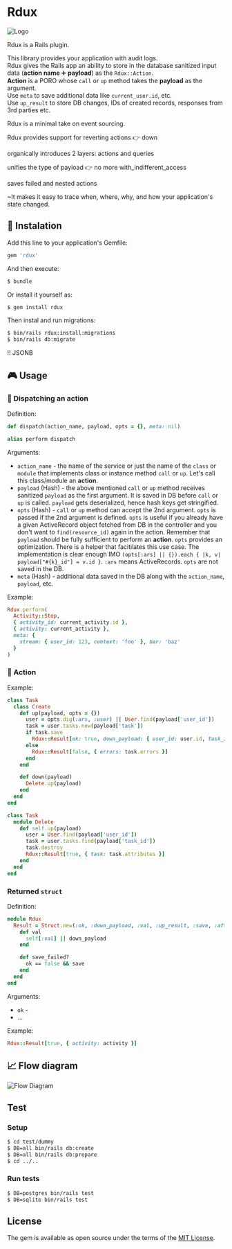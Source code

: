 # Rdux

![Logo](docs/logo.webp)

Rdux is a Rails plugin.  

This library provides your application with audit logs.  
Rdux gives the Rails app an ability to store in the database sanitized input data (**action name** ➕ **payload**) as the `Rdux::Action`.  
**Action** is a PORO whose `call` or `up` method takes the **payload** as the argument.   
Use `meta` to save additional data like `current_user.id`, etc.  
Use `up_result` to store DB changes, IDs of created records, responses from 3rd parties etc.  

Rdux is a minimal take on event sourcing.

Rdux provides support for reverting actions 👉 down  

organically introduces 2 layers: actions and queries  

unifies the type of payload 👉 no more with_indifferent_access  

saves failed and nested actions  

~It makes it easy to trace when, where, why, and how your application's state changed.

## 📲 Instalation

Add this line to your application's Gemfile:

```ruby
gem 'rdux'
```

And then execute:
```bash
$ bundle
```

Or install it yourself as:
```bash
$ gem install rdux
```

Then instal and run migrations:

```bash
$ bin/rails rdux:install:migrations
$ bin/rails db:migrate
```

‼️ JSONB

## 🎮 Usage

### 🚛 Dispatching an action

Definition:

```ruby
def dispatch(action_name, payload, opts = {}, meta: nil)

alias perform dispatch
```

Arguments:
* `action_name` - the name of the service or just the name of the `class` or `module` that implements class or instance method `call` or `up`. Let's call this class/module an **action**.
* `payload` (Hash) - the above mentioned `call` or `up` method receives sanitized `payload` as the first argument. It is saved in DB before `call` or `up` is called. `payload` gets deserialized, hence hash keys get stringified.
* `opts` (Hash) - `call` or `up` method can accept the 2nd argument. `opts` is passed if the 2nd argument is defined. `opts` is useful if you already have a given ActiveRecord object fetched from DB in the controller and you don't want to `find(resource_id)` again in the action. Remember that `payload` should be fully sufficient to perform an **action**. `opts` provides an optimization. There is a helper that facitilates this use case. The implementation is clear enough IMO `(opts[:ars] || {}).each { |k, v| payload["#{k}_id"] = v.id }`. `:ars` means ActiveRecords. `opts` are not saved in the DB.
* `meta` (Hash) - additional data saved in the DB along with the `action_name`, `payload`, etc.


Example:

```ruby
Rdux.perform(
  Activity::Stop,
  { activity_id: current_activity.id },
  { activity: current_activity },
  meta: {
    stream: { user_id: 123, context: 'foo' }, bar: 'baz'
  }
)
```

### 💪 Action

Example:

```ruby
class Task
  class Create
    def up(payload, opts = {})
      user = opts.dig(:ars, :user) || User.find(payload['user_id'])
      task = user.tasks.new(payload['task'])
      if task.save
        Rdux::Result[ok: true, down_payload: { user_id: user.id, task_id: task.id }, val: { task: }]
      else
        Rdux::Result[false, { errors: task.errors }]
      end
    end

    def down(payload)
      Delete.up(payload)
    end
  end
end

```

```ruby
class Task
  module Delete
    def self.up(payload)
      user = User.find(payload['user_id'])
      task = user.tasks.find(payload['task_id'])
      task.destroy
      Rdux::Result[true, { task: task.attributes }]
    end
  end
end
```


### Returned `struct`

Definition:

```ruby
module Rdux
  Result = Struct.new(:ok, :down_payload, :val, :up_result, :save, :after_save, :nested, :action) do
    def val
      self[:val] || down_payload
    end

    def save_failed?
      ok == false && save
    end
  end
end
```

Arguments:
* `ok` - 
* ...

Example:

```ruby
Rdux::Result[true, { activity: activity }]
```

## 📈 Flow diagram

![Flow Diagram](docs/flow.png)


## Test

### Setup

```bash
$ cd test/dummy
$ DB=all bin/rails db:create
$ DB=all bin/rails db:prepare
$ cd ../..
```

### Run tests

```bash
$ DB=postgres bin/rails test
$ DB=sqlite bin/rails test
```

## License
The gem is available as open source under the terms of the [MIT License](https://opensource.org/licenses/MIT).
